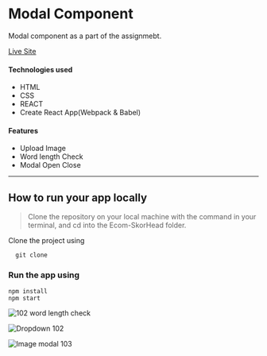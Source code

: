 <h1>Modal Component</h1>
<p> Modal component as a part of the assignmebt.</p>
<a href="https://september30tweetmodal.netlify.app/" target="_blank">Live Site</a>
 
<h4>Technologies used</h4>
<ul>
<li>HTML</li>
<li>CSS</li>
<li>REACT</li>
<li>Create React App(Webpack & Babel)</li>
</ul>

<h4>Features</h4>
<ul>
 <li>Upload Image</li>
 <li>Word length Check</li>
 <li>Modal Open Close </li>
</ul>

---
## How to run your app locally

>Clone the repository on your local machine with the command in your terminal, and cd into the Ecom-SkorHead folder.

Clone the project using
```
  git clone 
```
### Run the app using

```
npm install
npm start
```


![102 word length check ](https://user-images.githubusercontent.com/83667291/193400163-4dea5bd2-7491-4207-af91-5fa9b23ff64e.png)


![Dropdown 102](https://user-images.githubusercontent.com/83667291/193400166-944c7fe0-9202-4415-80db-6490ff0c2475.png)

![Image modal 103](https://user-images.githubusercontent.com/83667291/193400171-1b699021-9192-4f8e-aca6-f5c8df011ff4.png)
